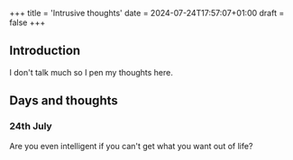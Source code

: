 +++
title = 'Intrusive thoughts'
date = 2024-07-24T17:57:07+01:00
draft = false
+++

## Introduction

I don't talk much so I pen my thoughts here.

## Days and thoughts

### 24th July

Are you even intelligent if you can't get what you want out of life?
